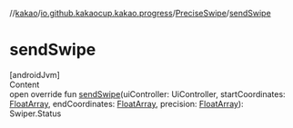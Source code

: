 //[kakao](../../../index.md)/[io.github.kakaocup.kakao.progress](../index.md)/[PreciseSwipe](index.md)/[sendSwipe](send-swipe.md)



# sendSwipe  
[androidJvm]  
Content  
open override fun [sendSwipe](send-swipe.md)(uiController: UiController, startCoordinates: [FloatArray](https://kotlinlang.org/api/latest/jvm/stdlib/kotlin/-float-array/index.html), endCoordinates: [FloatArray](https://kotlinlang.org/api/latest/jvm/stdlib/kotlin/-float-array/index.html), precision: [FloatArray](https://kotlinlang.org/api/latest/jvm/stdlib/kotlin/-float-array/index.html)): Swiper.Status  



